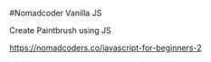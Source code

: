 #Nomadcoder Vanilla JS

Create Paintbrush using JS

https://nomadcoders.co/javascript-for-beginners-2
